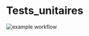 # Tests_unitaires

![example workflow](https://github.com/GB-Titi/Test_unitaires/actions/workflows/main.yml/badge.svg)
